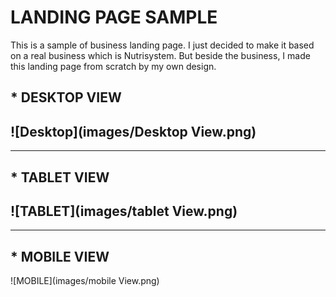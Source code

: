 # LANDING PAGE SAMPLE
This is a sample of business landing page. I just decided to make it based on a real business which is Nutrisystem. But beside the business, I made this landing page from scratch by my own design.

## * DESKTOP VIEW
![Desktop](images/Desktop View.png)
--------
---------------


## * TABLET VIEW
![TABLET](images/tablet View.png)
----------
-------------

## * MOBILE VIEW
![MOBILE](images/mobile View.png)
